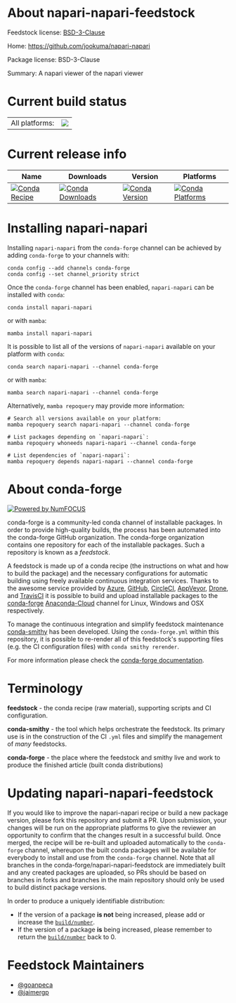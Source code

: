 About napari-napari-feedstock
=============================

Feedstock license: [BSD-3-Clause](https://github.com/conda-forge/napari-napari-feedstock/blob/main/LICENSE.txt)

Home: https://github.com/jookuma/napari-napari

Package license: BSD-3-Clause

Summary: A napari viewer of the napari viewer

Current build status
====================


<table><tr><td>All platforms:</td>
    <td>
      <a href="https://dev.azure.com/conda-forge/feedstock-builds/_build/latest?definitionId=19968&branchName=main">
        <img src="https://dev.azure.com/conda-forge/feedstock-builds/_apis/build/status/napari-napari-feedstock?branchName=main">
      </a>
    </td>
  </tr>
</table>

Current release info
====================

| Name | Downloads | Version | Platforms |
| --- | --- | --- | --- |
| [![Conda Recipe](https://img.shields.io/badge/recipe-napari--napari-green.svg)](https://anaconda.org/conda-forge/napari-napari) | [![Conda Downloads](https://img.shields.io/conda/dn/conda-forge/napari-napari.svg)](https://anaconda.org/conda-forge/napari-napari) | [![Conda Version](https://img.shields.io/conda/vn/conda-forge/napari-napari.svg)](https://anaconda.org/conda-forge/napari-napari) | [![Conda Platforms](https://img.shields.io/conda/pn/conda-forge/napari-napari.svg)](https://anaconda.org/conda-forge/napari-napari) |

Installing napari-napari
========================

Installing `napari-napari` from the `conda-forge` channel can be achieved by adding `conda-forge` to your channels with:

```
conda config --add channels conda-forge
conda config --set channel_priority strict
```

Once the `conda-forge` channel has been enabled, `napari-napari` can be installed with `conda`:

```
conda install napari-napari
```

or with `mamba`:

```
mamba install napari-napari
```

It is possible to list all of the versions of `napari-napari` available on your platform with `conda`:

```
conda search napari-napari --channel conda-forge
```

or with `mamba`:

```
mamba search napari-napari --channel conda-forge
```

Alternatively, `mamba repoquery` may provide more information:

```
# Search all versions available on your platform:
mamba repoquery search napari-napari --channel conda-forge

# List packages depending on `napari-napari`:
mamba repoquery whoneeds napari-napari --channel conda-forge

# List dependencies of `napari-napari`:
mamba repoquery depends napari-napari --channel conda-forge
```


About conda-forge
=================

[![Powered by
NumFOCUS](https://img.shields.io/badge/powered%20by-NumFOCUS-orange.svg?style=flat&colorA=E1523D&colorB=007D8A)](https://numfocus.org)

conda-forge is a community-led conda channel of installable packages.
In order to provide high-quality builds, the process has been automated into the
conda-forge GitHub organization. The conda-forge organization contains one repository
for each of the installable packages. Such a repository is known as a *feedstock*.

A feedstock is made up of a conda recipe (the instructions on what and how to build
the package) and the necessary configurations for automatic building using freely
available continuous integration services. Thanks to the awesome service provided by
[Azure](https://azure.microsoft.com/en-us/services/devops/), [GitHub](https://github.com/),
[CircleCI](https://circleci.com/), [AppVeyor](https://www.appveyor.com/),
[Drone](https://cloud.drone.io/welcome), and [TravisCI](https://travis-ci.com/)
it is possible to build and upload installable packages to the
[conda-forge](https://anaconda.org/conda-forge) [Anaconda-Cloud](https://anaconda.org/)
channel for Linux, Windows and OSX respectively.

To manage the continuous integration and simplify feedstock maintenance
[conda-smithy](https://github.com/conda-forge/conda-smithy) has been developed.
Using the ``conda-forge.yml`` within this repository, it is possible to re-render all of
this feedstock's supporting files (e.g. the CI configuration files) with ``conda smithy rerender``.

For more information please check the [conda-forge documentation](https://conda-forge.org/docs/).

Terminology
===========

**feedstock** - the conda recipe (raw material), supporting scripts and CI configuration.

**conda-smithy** - the tool which helps orchestrate the feedstock.
                   Its primary use is in the construction of the CI ``.yml`` files
                   and simplify the management of *many* feedstocks.

**conda-forge** - the place where the feedstock and smithy live and work to
                  produce the finished article (built conda distributions)


Updating napari-napari-feedstock
================================

If you would like to improve the napari-napari recipe or build a new
package version, please fork this repository and submit a PR. Upon submission,
your changes will be run on the appropriate platforms to give the reviewer an
opportunity to confirm that the changes result in a successful build. Once
merged, the recipe will be re-built and uploaded automatically to the
`conda-forge` channel, whereupon the built conda packages will be available for
everybody to install and use from the `conda-forge` channel.
Note that all branches in the conda-forge/napari-napari-feedstock are
immediately built and any created packages are uploaded, so PRs should be based
on branches in forks and branches in the main repository should only be used to
build distinct package versions.

In order to produce a uniquely identifiable distribution:
 * If the version of a package **is not** being increased, please add or increase
   the [``build/number``](https://docs.conda.io/projects/conda-build/en/latest/resources/define-metadata.html#build-number-and-string).
 * If the version of a package **is** being increased, please remember to return
   the [``build/number``](https://docs.conda.io/projects/conda-build/en/latest/resources/define-metadata.html#build-number-and-string)
   back to 0.

Feedstock Maintainers
=====================

* [@goanpeca](https://github.com/goanpeca/)
* [@jaimergp](https://github.com/jaimergp/)

